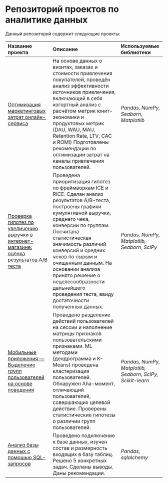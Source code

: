 # Репозиторий проектов по аналитике данных

Данный репозиторий содержит следующие проекты:

|**Название проекта** |**Описание** |**Используемые библиотеки**|
|:--------------------|:------------|:--------------------------|
|[Оптимизация маркетинговых затрат онлайн-сервиса](https://github.com/NI-coder/data_analytics_projects/tree/master/marketing_costs_optimization_project)|На основе данных о визитах, заказах и стоимости привлечения покупателей, проведён анализ эффективности источников привлечения, включающий в себя когортный анализ с расчётом метрик юнит-экономики и продуктовых метрик (DAU, WAU, MAU, Retention Rate, LTV, CAC  и ROMI) Подготовлены рекомендации по оптимизации затрат на каналы привлечения пользователей. | *Pandas, NumPy, Seaborn, Matplotlib* |
|[Проверка гипотез по увеличению выручки в интернет-магазине: оценка результатов A/B теста](https://github.com/NI-coder/data_analytics_projects/tree/master/hypotheses_and_ab_test_project)|Проведена приоритизация гипотез по фреймворкам ICE и RICE. Сделан анализ результатов A/B-теста, построены графики кумулятивной выручки, среднего чека, конверсии по группам. Посчитана статистическая значимость различий конверсий и средних чеков по сырым и очищенным данным. На основании анализа принято решение о нецелесообразности дальнейшего проведения теста, ввиду достаточности полученных данных.|*Pandas, NumPy, Matplotlib, Seaborn, SciPy*|
|[Мобильные приложения — Выделение групп пользователей на основе поведения](https://github.com/NI-coder/data_analytics_projects/tree/master/mobile_app_users_clustering_project)|Проведено разделение действий пользователей на сессии и наполнение матрицы признаков пользовательскими признаками. ML методами (дендрограмма и K-Means) проведена кластеризация пользователей. Обнаружен Aha-момент, отличающий пользователей, совершающих целевой действие. Проверены статистические гипотезы о различии групп пользователей.|*Pandas, NumPy, Matplotlib, Seaborn, SciPy, Scikit-learn*|
|[Анализ базы данных с помощью SQL-запросов](https://github.com/NI-coder/data_analytics_projects/tree/master/DB_analysis_with_SQL_queries)|Проведено подключение к базе данных, изучен состав и размерность входящих в базу таблиц. Решено 5 конкретных задач. Сделаны выводы. Даны рекомендации.|*Pandas, sqlalchemy*|